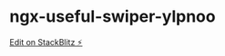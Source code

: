 # ngx-useful-swiper-ylpnoo

[Edit on StackBlitz ⚡️](https://stackblitz.com/edit/ngx-useful-swiper-ylpnoo)